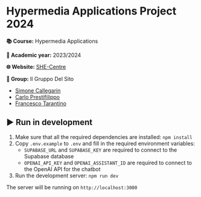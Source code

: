 # Hypermedia Applications Project 2024

**📚 Course:** Hypermedia Applications

**📅 Academic year:** 2023/2024

**🌐 Website:** [SHE-Centre](https://she-centre.vercel.app/)

**👥 Group:** Il Gruppo Del Sito
- [Simone Callegarin](https://github.com/SimoneCallegarin)
- [Carlo Prestifilippo](https://github.com/carloprestifilippo)
- [Francesco Tarantino](https://github.com/francescotarantino)

## ▶️ Run in development

1. Make sure that all the required dependencies are installed: `npm install`
2. Copy `.env.example` to `.env` and fill in the required environment variables: 
   - `SUPABASE_URL` and `SUPABASE_KEY` are required to connect to the Supabase database
   - `OPENAI_API_KEY` and `OPENAI_ASSISTANT_ID` are required to connect to the OpenAI API for the chatbot
3. Run the development server: `npm run dev`

The server will be running on `http://localhost:3000`